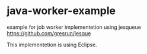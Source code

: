 # java-worker-example
example for job worker implementetion using jesqueue  
https://github.com/gresrun/jesque  

This implementetion is using Eclipse.  
